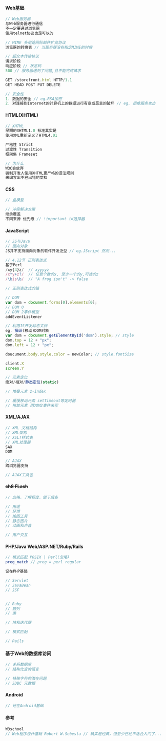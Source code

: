#### Web**基础**

```js
// Web服务器
与Web服务器进行通信
不一定要通过浏览器
使用telnet协议也是可以的

// MIME 多用途网际邮件扩充协议
浏览器的转换表 // 当服务器没有指定MIME的时候

// 超文本传输协议
请求阶段
响应阶段 // 状态码
500 // 服务器遇到了问题,且不能完成请求

GET /storefront.html HTTP/1.1
GET HEAD POST PUT DELETE

// 安全性
1. 数据的安全 // eg.RSA加密
2. 对连接到Internet的计算机上的数据进行有意或恶意的破坏 // eg. 拒绝服务攻击
```

#### **HTML\(XHTML\)**

```js
// XHTML
早期的XHTML1.0 标准其实是
使用XML重新定义了HTML4.01

严格性 Strict
过渡性 Transition
框架集 Frameset

// 为什么
W3C会放弃
强制开发人使用XHTML更严格的语法规则
来编写出不已出错的文档
```

#### **CSS**

```js
// 盒模型

// 冲突解决方案
继承覆盖
不同来源 优先级 // !important id选择器
```

#### **JavaScript**

```js
// JS与Java
// 面向对象
JS并不支持面向对象的软件开发泛型 // eg.JScript 然而...

// 4.12节 正则表达式
基于Perl
/xy{4}z/  // xyyyyz
/x*y+z?/  // 任意个数的x, 至少一个的y,可选的z
/\bis\b/  // "A frog isn't" -> false

// 正则表达式的锚

// DOM
var dom = document.forms[0].elements[0];
// DOM 0 
// DOM 2事件模型
addEventListener

// 利用JS开发动态文档
eg. 操纵(移动)DOM对象
var dom = document.getElementById('dom').style; // style
dom.top = 12 + "px";
dom.left = 12 + "px";

doucument.body.style.color = newColor; // style.fontSize

client.X
screen.Y

// 元素定位 
绝对/相对/静态定位(static)

// 堆叠元素 z-index

// 缓慢移动元素 setTimeout等定时器
// 拖放元素 用DOM2事件来写
```

#### **XML/AJAX**

```js
// XML 文档结构
// XML架构
// XSLT样式表
// XML处理器 
SAX
DOM

// AJAX
跨浏览器支持

// AJAX工具包
```

#### ~~ch8 FLash~~

```js
// 忽略，了解程度，做下后备

// 用途
// 环境
// 绘图工具
// 静态图片
// 动画和声音

// 用户交互
```

#### **PHP/Java Web/ASP.NET/Ruby/Rails**

```php
// 模式匹配 POSIX | Perl(忽略)
preg_match // preg = perl regular

记在PHP基础

// Servlet
// JavaBean
// JSF


// Ruby
// 散列
// 类

// 块和迭代器

// 模式匹配

// Rails
```

#### **基于Web的数据库访问**

```php
// 关系数据库
// 结构化查询语言

// 特殊字符的潜在问题
// JDBC 元数据
```

#### **Android**

```java
// 记在Android基础
```

#### **参考**

```js
W3school
// Web程序设计基础 Robert W.Sebesta // 确实是经典，但至少已经不适合入门了...
```



